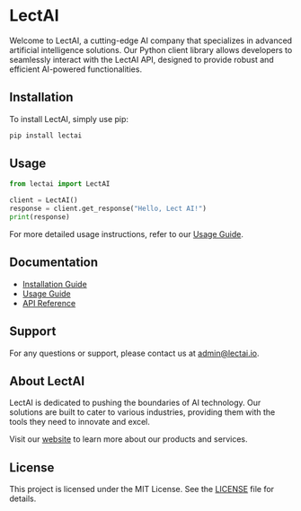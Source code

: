 # LectAI

Welcome to LectAI, a cutting-edge AI company that specializes in advanced artificial intelligence solutions. Our Python client library allows developers to seamlessly interact with the LectAI API, designed to provide robust and efficient AI-powered functionalities.

## Installation

To install LectAI, simply use pip:

```bash
pip install lectai
```

## Usage

```python
from lectai import LectAI

client = LectAI()
response = client.get_response("Hello, Lect AI!")
print(response)
```

For more detailed usage instructions, refer to our [Usage Guide](docs/usage.md).

## Documentation

- [Installation Guide](docs/installation.md)
- [Usage Guide](docs/usage.md)
- [API Reference](docs/api_reference.md)

## Support

For any questions or support, please contact us at [admin@lectai.io](mailto:admin@lectai.io).

## About LectAI

LectAI is dedicated to pushing the boundaries of AI technology. Our solutions are built to cater to various industries, providing them with the tools they need to innovate and excel.

Visit our [website](https://lectai.org) to learn more about our products and services.

## License

This project is licensed under the MIT License. See the [LICENSE](LICENSE) file for details.